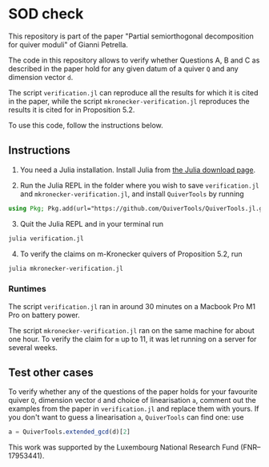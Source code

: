 # SOD check

This repository is part of the paper "Partial semiorthogonal decomposition
for quiver moduli" of Gianni Petrella.

The code in this repository allows to verify whether Questions A, B and C as described
in the paper hold for any given datum of a quiver `Q` and any dimension vector `d`.

The script `verification.jl` can reproduce all the results for which it is cited in the paper,
while the script `mkronecker-verification.jl` reproduces the results it is cited for
in Proposition 5.2.

To use this code, follow the instructions below.


## Instructions

1. You need a Julia installation.
Install Julia from [the Julia download page](https://julialang.org).

2. Run the Julia REPL in the folder where you wish to save `verification.jl`
and `mkronecker-verification.jl`, and install `QuiverTools` by running

```julia
using Pkg; Pkg.add(url="https://github.com/QuiverTools/QuiverTools.jl.git")
```

3. Quit the Julia REPL and in your terminal run

```sh
julia verification.jl
```

4. To verify the claims on m-Kronecker quivers of Proposition 5.2, run

```sh
julia mkronecker-verification.jl
```

### Runtimes

The script `verification.jl` ran in around 30 minutes on a Macbook Pro M1 Pro on battery power.

The script `mkronecker-verification.jl` ran on the same machine for about one hour.
To verify the claim for `m` up to 11, it was let running on a server for several weeks.

## Test other cases

To verify whether any of the questions of the paper holds for your favourite quiver `Q`,
dimension vector `d` and choice of linearisation `a`,
comment out the examples from the paper in `verification.jl` and replace them with yours.
If you don't want to guess a linearisation `a`, `QuiverTools` can find one: use

```julia
a = QuiverTools.extended_gcd(d)[2]
```

This work was supported by the Luxembourg National Research Fund (FNR–17953441).
